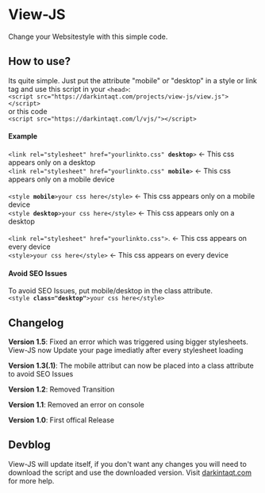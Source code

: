 # View-JS
Change your Websitestyle with this simple code.  


<h2>How to use?</h2>
Its quite simple.
Just put the attribute "mobile" or "desktop" in a style or link tag and use this script in your <code>&lt;head&gt;</code>: <br>
<code>&lt;script src="https://darkintaqt.com/projects/view-js/view.js"&gt;&lt;/script&gt;</code>
<br>or this code</br>
<code>&lt;script src="https://darkintaqt.com/l/vjs/"&gt;&lt;/script&gt;</code>

<h4>Example</h4>
<code>&lt;link rel="stylesheet" href="yourlinkto.css" <strong>desktop</strong>&gt;</code> <- This css appears only on a desktop<br>
<code>&lt;link rel="stylesheet" href="yourlinkto.css" <strong>mobile</strong>&gt;</code>  <- This css appears only on a mobile device
<br><br>
<code>&lt;style <strong>mobile</strong>&gt;your css here&lt;/style&gt;</code>             <- This css appears only on a mobile device<br>
<code>&lt;style <strong>desktop</strong>&gt;your css here&lt;/style&gt;</code>            <- This css appears only on a desktop
<br><br>
<code>&lt;link rel="stylesheet" href="yourlinkto.css"&gt;</code>.        <- This css appears on every device
<br><code>&lt;style&gt;your css here&lt;/style&gt;</code>                <- This css appears on every device

<h4>Avoid SEO Issues</h4>
To avoid SEO Issues, put mobile/desktop in the class attribute. <br>
<code>&lt;style <strong>class="desktop"</strong>&gt;your css here&lt;/style&gt;</code>  
<h2>Changelog</h2>
<p><strong>Version 1.5</strong>: Fixed an error which was triggered using bigger stylesheets. View-JS now Update your page imediatly after every stylesheet loading</p>
<p><strong>Version 1.3(.1)</strong>: The mobile attribut can now be placed into a class attribute to avoid SEO Issues</p>
<p><strong>Version 1.2</strong>: Removed Transition</p>
<p><strong>Version 1.1</strong>: Removed an error on console</p>
<p><strong>Version 1.0</strong>: First offical Release</p>
<h2>Devblog</h2>
View-JS will update itself, if you don't want any changes you will need to download the script and use the downloaded version.
Visit <a href="https://darkintaqt.com/blog/view-js/">darkintaqt.com</a> for more help.

